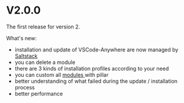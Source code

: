 # V2.0.0

The first release for version 2.

What's new:

* installation and update of VSCode-Anywhere are now managed by [Saltstack](https://www.saltstack.com/)
* you can delete a module
* there are 3 kinds of installation profiles according to your need
* you can custom all [modules ](../../modules/list/)with pillar
* better understanding of what failed during the update / installation process
* better performance

